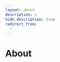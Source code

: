 ```yaml
---
layout: about
description: >
hide_description: true
redirect_from:
  - 
---
```


# About

<!--author-->
